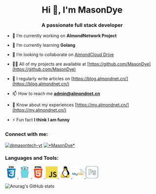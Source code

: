 <h1 align="center">Hi 👋, I'm MasonDye</h1>
<h3 align="center">A passionate full stack developer</h3>

- 🔭 I’m currently working on **AlmondNetwork Project**

- 🌱 I’m currently learning **Golang**

- 👯 I’m looking to collaborate on [AlmondCloud Drive](https://almondcloud.cn/)

- 👨‍💻 All of my projects are available at [https://github.com/MasonDye](https://github.com/MasonDye)

- 📝 I regularly write articles on [https://blog.almondnet.cn/](https://blog.almondnet.cn/)

- 📫 How to reach me **admin@almondnet.cn**

- 📄 Know about my experiences [https://my.almondnet.cn/](https://my.almondnet.cn/)

- ⚡ Fun fact **I think I am funny**

<h3 align="left">Connect with me:</h3>
<p align="left">
<a href="https://www.youtube.com/c/@masontech-yt" target="blank"><img align="center" src="https://raw.githubusercontent.com/rahuldkjain/github-profile-readme-generator/master/src/images/icons/Social/youtube.svg" alt="@masontech-yt" height="30" width="40" /></a>
<a href="https://discord.gg/*MasonDye*" target="blank"><img align="center" src="https://raw.githubusercontent.com/rahuldkjain/github-profile-readme-generator/master/src/images/icons/Social/discord.svg" alt="*MasonDye*" height="30" width="40" /></a>
</p>

<h3 align="left">Languages and Tools:</h3>
<p align="left"> <a href="https://www.w3schools.com/css/" target="_blank" rel="noreferrer"> <img src="https://raw.githubusercontent.com/devicons/devicon/master/icons/css3/css3-original-wordmark.svg" alt="css3" width="40" height="40"/> </a> <a href="https://golang.org" target="_blank" rel="noreferrer"> <img src="https://raw.githubusercontent.com/devicons/devicon/master/icons/go/go-original.svg" alt="go" width="40" height="40"/> </a> <a href="https://www.w3.org/html/" target="_blank" rel="noreferrer"> <img src="https://raw.githubusercontent.com/devicons/devicon/master/icons/html5/html5-original-wordmark.svg" alt="html5" width="40" height="40"/> </a> <a href="https://developer.mozilla.org/en-US/docs/Web/JavaScript" target="_blank" rel="noreferrer"> <img src="https://raw.githubusercontent.com/devicons/devicon/master/icons/javascript/javascript-original.svg" alt="javascript" width="40" height="40"/> </a> <a href="https://www.linux.org/" target="_blank" rel="noreferrer"> <img src="https://raw.githubusercontent.com/devicons/devicon/master/icons/linux/linux-original.svg" alt="linux" width="40" height="40"/> </a> <a href="https://www.mysql.com/" target="_blank" rel="noreferrer"> <img src="https://raw.githubusercontent.com/devicons/devicon/master/icons/mysql/mysql-original-wordmark.svg" alt="mysql" width="40" height="40"/> </a> <a href="https://www.photoshop.com/en" target="_blank" rel="noreferrer"> <img src="https://raw.githubusercontent.com/devicons/devicon/master/icons/photoshop/photoshop-line.svg" alt="photoshop" width="40" height="40"/> </a> </p>

![Anurag's GitHub stats](https://github-readme-stats.vercel.app/api?username=MasonDye&show_icons=true&theme=radical)
